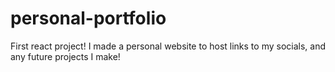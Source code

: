 # personal-portfolio
First react project! I made a personal website to host links to my socials, and any future projects I make!

